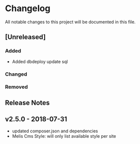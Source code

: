 # Changelog
All notable changes to this project will be documented in this file.  

## [Unreleased]  
### Added  
* Added dbdeploy update sql

### Changed   


### Removed  


## Release Notes
## v2.5.0 - 2018-07-31
* updated composer.json and dependencies
* Melis Cms Style: will only list available style per site

